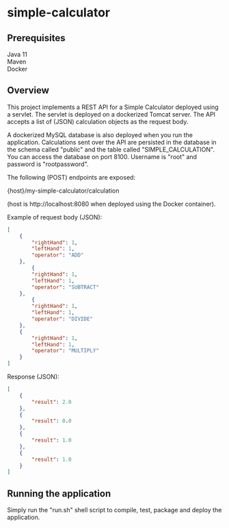 # simple-calculator

## Prerequisites
Java 11 <br/>
Maven <br/>
Docker <br/>

## Overview

This project implements a REST API for a Simple Calculator deployed using a servlet. The servlet is deployed on a dockerized Tomcat server. The API accepts a list of (JSON) calculation objects as the request body. 

A dockerized MySQL database is also deployed when you run the application. Calculations sent over the API are persisted in the database in the schema called "public" and the table called "SIMPLE_CALCULATION". You can access the database on port 8100. Username is "root" and password is "rootpassword".

The following (POST) endpoints are exposed:

{host}/my-simple-calculator/calculation <br/>

(host is http://localhost:8080 when deployed using the Docker container).

Example of request body (JSON):

```json
[
    {
        "rightHand": 1,
        "leftHand": 1,
        "operator": "ADD"
    },
        {
        "rightHand": 1,
        "leftHand": 1,
        "operator": "SUBTRACT"
    },
        {
        "rightHand": 1,
        "leftHand": 1,
        "operator": "DIVIDE"
    },
    {
        "rightHand": 1,
        "leftHand": 1,
        "operator": "MULTIPLY"
    }
]
```

Response (JSON):

```json
[
    {
        "result": 2.0
    },
    {
        "result": 0.0
    },
    {
        "result": 1.0
    },
    {
        "result": 1.0
    }
]
```

## Running the application

Simply run the "run.sh" shell script to compile, test, package and deploy the application.
